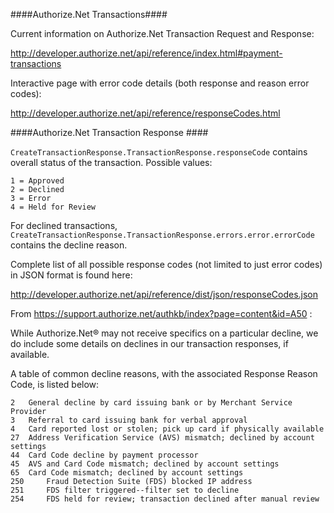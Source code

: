 ####Authorize.Net Transactions####

Current information on Authorize.Net Transaction Request and Response:

http://developer.authorize.net/api/reference/index.html#payment-transactions

Interactive page with error code details (both response and reason error codes):

http://developer.authorize.net/api/reference/responseCodes.html

####Authorize.Net Transaction Response ####

`CreateTransactionResponse.TransactionResponse.responseCode` contains overall status of the transaction.
Possible values:

```
1 = Approved
2 = Declined
3 = Error
4 = Held for Review
```

For declined transactions,
`CreateTransactionResponse.TransactionResponse.errors.error.errorCode` contains the decline reason.

Complete list of all possible response codes (not limited to just error codes) in JSON format is found here:

http://developer.authorize.net/api/reference/dist/json/responseCodes.json

From https://support.authorize.net/authkb/index?page=content&id=A50 :

While Authorize.Net® may not receive specifics on a particular decline, we do include some details on
declines in our transaction responses, if available.

A table of common decline reasons, with the associated Response Reason Code, is listed below:

```
2 	General decline by card issuing bank or by Merchant Service Provider
3 	Referral to card issuing bank for verbal approval
4 	Card reported lost or stolen; pick up card if physically available
27 	Address Verification Service (AVS) mismatch; declined by account settings
44 	Card Code decline by payment processor
45 	AVS and Card Code mismatch; declined by account settings
65 	Card Code mismatch; declined by account settings
250 	Fraud Detection Suite (FDS) blocked IP address
251 	FDS filter triggered--filter set to decline
254 	FDS held for review; transaction declined after manual review
```






